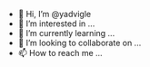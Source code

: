 - 👋 Hi, I’m @yadvigle
- 👀 I’m interested in ...
- 🌱 I’m currently learning ...
- 💞️ I’m looking to collaborate on ...
- 📫 How to reach me ...

<!---
yadvigle/yadvigle is a ✨ special ✨ repository because its `README.md` (this file) appears on your GitHub profile.
You can click the Preview link to take a look at your changes.
--->
